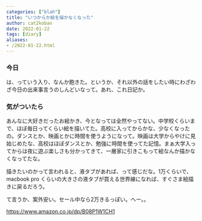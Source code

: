 ```yaml
---
categories: ["blah"]
title: "いつからか絵を描かなくなった"
author: cat2koban
date: 2022-01-22
tags: [diary]
aliases:
- /2022-01-22.html
---
```


### 今日

は、っていう入り、なんか飽きた。というか、それ以外の話をしたい時にわざわざ今日の出来事言うのしんどいなって。あれ、これ日記か。

### 気がついたら

あんなに大好きだったお絵かき、今となっては全然やってない。中学校くらいまで、ほぼ毎日ってくらい絵を描いてた。高校に入ってからかな、少なくなったの。ダンスとか、映画とかに時間を使うようになって。映画は大学からやけに見始じめたな、高校はほぼダンスとか、勉強に時間を使ってた記憶。まぁ大学入ってからは夜に遊ぶ楽しさも分かってきて、一層家に引きこもって絵なんか描かなくなってたな。

描きたいのかって言われると、液タブがあれば、って感じだな。1万くらいで、macbook pro くらいの大きさの液タブが買える世界線になれば、すぐさま絵描きに戻るだろう。

て言うか、案外安い。セール中なら2万きるっぽい。へー。。

https://www.amazon.co.jp/dp/B08P1W1CH1
